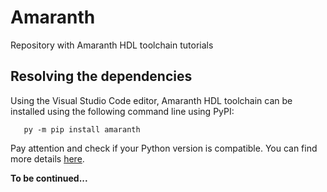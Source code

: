 # Amaranth
 Repository with Amaranth HDL toolchain tutorials
## Resolving the dependencies
 Using the Visual Studio Code editor, Amaranth HDL toolchain can be installed using the following 
 command line using PyPI:
 ```
    py -m pip install amaranth
 ```
 Pay attention and check if your Python version is compatible. You can find more details [here][def].

 [def]: https://amaranth-lang.org/docs/amaranth/latest/install.html

 **To be continued...**